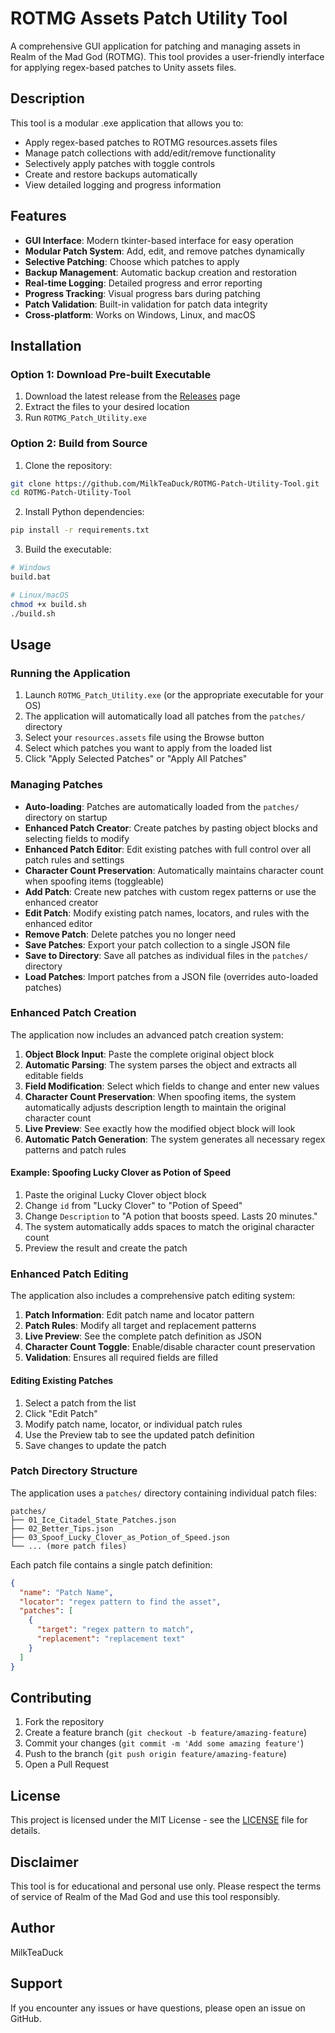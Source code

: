# ROTMG Assets Patch Utility Tool

A comprehensive GUI application for patching and managing assets in Realm of the Mad God (ROTMG). This tool provides a user-friendly interface for applying regex-based patches to Unity assets files.

## Description

This tool is a modular .exe application that allows you to:
- Apply regex-based patches to ROTMG resources.assets files
- Manage patch collections with add/edit/remove functionality
- Selectively apply patches with toggle controls
- Create and restore backups automatically
- View detailed logging and progress information

## Features

- **GUI Interface**: Modern tkinter-based interface for easy operation
- **Modular Patch System**: Add, edit, and remove patches dynamically
- **Selective Patching**: Choose which patches to apply
- **Backup Management**: Automatic backup creation and restoration
- **Real-time Logging**: Detailed progress and error reporting
- **Progress Tracking**: Visual progress bars during patching
- **Patch Validation**: Built-in validation for patch data integrity
- **Cross-platform**: Works on Windows, Linux, and macOS

## Installation

### Option 1: Download Pre-built Executable
1. Download the latest release from the [Releases](https://github.com/MilkTeaDuck/ROTMG-Patch-Utility-Tool/releases) page
2. Extract the files to your desired location
3. Run `ROTMG_Patch_Utility.exe`

### Option 2: Build from Source
1. Clone the repository:
```bash
git clone https://github.com/MilkTeaDuck/ROTMG-Patch-Utility-Tool.git
cd ROTMG-Patch-Utility-Tool
```

2. Install Python dependencies:
```bash
pip install -r requirements.txt
```

3. Build the executable:
```bash
# Windows
build.bat

# Linux/macOS
chmod +x build.sh
./build.sh
```

## Usage

### Running the Application
1. Launch `ROTMG_Patch_Utility.exe` (or the appropriate executable for your OS)
2. The application will automatically load all patches from the `patches/` directory
3. Select your `resources.assets` file using the Browse button
4. Select which patches you want to apply from the loaded list
5. Click "Apply Selected Patches" or "Apply All Patches"

### Managing Patches
- **Auto-loading**: Patches are automatically loaded from the `patches/` directory on startup
- **Enhanced Patch Creator**: Create patches by pasting object blocks and selecting fields to modify
- **Enhanced Patch Editor**: Edit existing patches with full control over all patch rules and settings
- **Character Count Preservation**: Automatically maintains character count when spoofing items (toggleable)
- **Add Patch**: Create new patches with custom regex patterns or use the enhanced creator
- **Edit Patch**: Modify existing patch names, locators, and rules with the enhanced editor
- **Remove Patch**: Delete patches you no longer need
- **Save Patches**: Export your patch collection to a single JSON file
- **Save to Directory**: Save all patches as individual files in the `patches/` directory
- **Load Patches**: Import patches from a JSON file (overrides auto-loaded patches)

### Enhanced Patch Creation
The application now includes an advanced patch creation system:

1. **Object Block Input**: Paste the complete original object block
2. **Automatic Parsing**: The system parses the object and extracts all editable fields
3. **Field Modification**: Select which fields to change and enter new values
4. **Character Count Preservation**: When spoofing items, the system automatically adjusts description length to maintain the original character count
5. **Live Preview**: See exactly how the modified object block will look
6. **Automatic Patch Generation**: The system generates all necessary regex patterns and patch rules

#### Example: Spoofing Lucky Clover as Potion of Speed
1. Paste the original Lucky Clover object block
2. Change `id` from "Lucky Clover" to "Potion of Speed"
3. Change `Description` to "A potion that boosts speed. Lasts 20 minutes."
4. The system automatically adds spaces to match the original character count
5. Preview the result and create the patch

### Enhanced Patch Editing
The application also includes a comprehensive patch editing system:

1. **Patch Information**: Edit patch name and locator pattern
2. **Patch Rules**: Modify all target and replacement patterns
3. **Live Preview**: See the complete patch definition as JSON
4. **Character Count Toggle**: Enable/disable character count preservation
5. **Validation**: Ensures all required fields are filled

#### Editing Existing Patches
1. Select a patch from the list
2. Click "Edit Patch"
3. Modify patch name, locator, or individual patch rules
4. Use the Preview tab to see the updated patch definition
5. Save changes to update the patch

### Patch Directory Structure
The application uses a `patches/` directory containing individual patch files:
```
patches/
├── 01_Ice_Citadel_State_Patches.json
├── 02_Better_Tips.json
├── 03_Spoof_Lucky_Clover_as_Potion_of_Speed.json
└── ... (more patch files)
```

Each patch file contains a single patch definition:
```json
{
  "name": "Patch Name",
  "locator": "regex pattern to find the asset",
  "patches": [
    {
      "target": "regex pattern to match",
      "replacement": "replacement text"
    }
  ]
}
```

## Contributing

1. Fork the repository
2. Create a feature branch (`git checkout -b feature/amazing-feature`)
3. Commit your changes (`git commit -m 'Add some amazing feature'`)
4. Push to the branch (`git push origin feature/amazing-feature`)
5. Open a Pull Request

## License

This project is licensed under the MIT License - see the [LICENSE](LICENSE) file for details.

## Disclaimer

This tool is for educational and personal use only. Please respect the terms of service of Realm of the Mad God and use this tool responsibly.

## Author

MilkTeaDuck

## Support

If you encounter any issues or have questions, please open an issue on GitHub.
